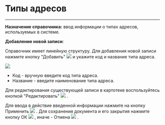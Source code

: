 ﻿#  Типы адресов
_ _ _

**Назначение справочника:** ввод информации о типах адресов, используемых в системе.

**Добавление новой записи**:

Справочник имеет линейную структуру. Для добавления новой записи нажмите кнопку "Добавить"  ![](topic:Biz.НСИ.AddFiles.Btn_Add.png) и укажите код и название типа адреса.

![](topic:.НСИ.AddFiles.Screenshot_2585.jpg)

* Код -  вручную введите код типа адреса.
* Название - введите наименование типа адреса.

Для редактирования существующей записи в картотеке воспользуйтесь кнопкой "Редактировать" ![](topic:.НСИ.AddFiles.Btn_Edit.png) .

Для ввода в действие введенной информации нажмите на кнопку Применить ![](topic:.НСИ.AddFiles.Btn_OK.png) . Для сохранения документа и его закрытия нажмите кнопку ОК ![](topic:.НСИ.AddFiles.Btn_Post.png)  , иначе - Отмена ![](topic:.НСИ.AddFiles.BtnCloseCancel.png) .


